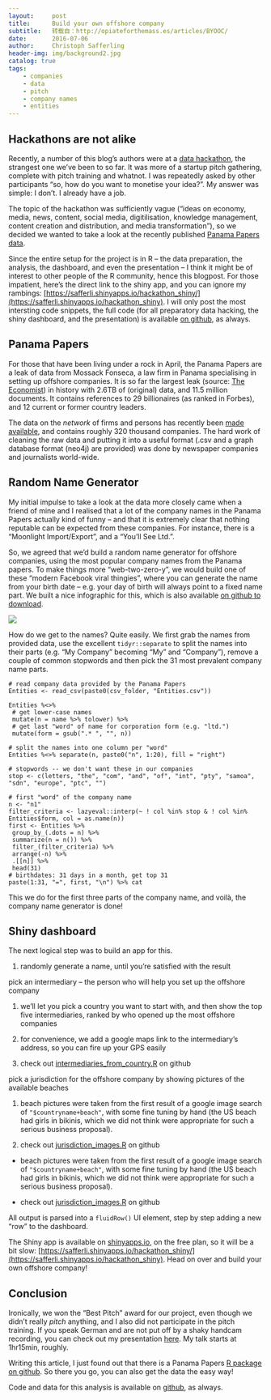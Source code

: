 ```yaml
---
layout:     post
title:      Build your own offshore company
subtitle:   转载自：http://opiateforthemass.es/articles/BYOOC/
date:       2016-07-06
author:     Christoph Safferling
header-img: img/background2.jpg
catalog: true
tags:
    - companies
    - data
    - pitch
    - company names
    - entities
---
```


## Hackathons are not alike

Recently, a number of this blog’s authors were at a [data hackathon](https://www.eventbrite.com/e/mission-economy-der-hackathon-von-handelsblatt-wirtschaftswoche-und-3m-tickets-24346149990), the strangest one we’ve been to so far. It was more of a startup pitch gathering, complete with pitch training and whatnot. I was repeatedly asked by other participants “so, how do you want to monetise your idea?”. My answer was simple: I don’t. I already have a job.

The topic of the hackathon was sufficiently vague (“ideas on economy, media, news, content, social media, digitilisation, knowledge management, content creation and distribution, and media transformation”), so we decided we wanted to take a look at the recently published [Panama Papers data](https://panamapapers.icij.org/).

Since the entire setup for the project is in R – the data preparation, the analysis, the dashboard, and even the presentation – I think it might be of interest to other people of the R community, hence this blogpost. For those impatient, here’s the direct link to the shiny app, and you can ignore my rambings: [https://safferli.shinyapps.io/hackathon_shiny/](https://safferli.shinyapps.io/hackathon_shiny). I will only post the most intersting code snippets, the full code (for all preparatory data hacking, the shiny dashboard, and the presentation) is available [on github](https://github.com/safferli/mission_economy_hackathon2016), as always.

## Panama Papers

For those that have been living under a rock in April, the Panama Papers are a leak of data from Mossack Fonseca, a law firm in Panama specialising in setting up offshore companies. It is so far the largest leak (source: [The Economist](http://www.economist.com/news/international/21696497-huge-trove-documents-has-revealed-secrets-offshore-business-presaging-tougher)) in history with 2.6TB of (original) data, and 11.5 million documents. It contains references to 29 billionaires (as ranked in Forbes), and 12 current or former country leaders.

The data on the *network* of firms and persons has recently been [made available](https://offshoreleaks.icij.org/), and contains roughly 320 thousand companies. The hard work of cleaning the raw data and putting it into a useful format (.csv and a graph database format (neo4j) are provided) was done by newspaper companies and journalists world-wide.

## Random Name Generator

My initial impulse to take a look at the data more closely came when a friend of mine and I realised that a lot of the company names in the Panama Papers actually kind of funny – and that it is extremely clear that nothing reputable can be expected from these companies. For instance, there is a “Moonlight Import/Export”, and a “You’ll See Ltd.”.

So, we agreed that we’d build a random name generator for offshore companies, using the most popular company names from the Panama papers. To make things more “web-two-zero-y”, we would build one of these “modern Facebook viral thingies”, where you can generate the name from your birth date – e.g. your day of birth will always point to a fixed name part. We built a nice infographic for this, which is also available [on github to download](https://github.com/safferli/mission_economy_hackathon2016/blob/master/offshore-company-name-generator.jpg).

![](http://opiateforthemass.es/images/safferli/offshore-company-name-generator.jpg)


How do we get to the names? Quite easily. We first grab the names from provided data, use the excellent `tidyr::separate` to split the names into their parts (e.g. “My Company” becoming “My” and “Company”), remove a couple of common stopwords and then pick the 31 most prevalent company name parts.

```
# read company data provided by the Panama Papers
Entities <- read_csv(paste0(csv_folder, "Entities.csv"))

Entities %<>%
 # get lower-case names
 mutate(n = name %>% tolower) %>%
 # get last "word" of name for corporation form (e.g. "ltd.")
 mutate(form = gsub(".* ", "", n))

# split the names into one column per "word"
Entities %<>% separate(n, paste0("n", 1:20), fill = "right")

# stopwords -- we don't want these in our companies
stop <- c(letters, "the", "com", "and", "of", "int", "pty", "samoa", "sdn", "europe", "ptc", "")

# first "word" of the company name
n <- "n1"
filter_criteria <- lazyeval::interp(~ ! col %in% stop & ! col %in% Entities$form, col = as.name(n))
first <- Entities %>% 
 group_by_(.dots = n) %>% 
 summarize(n = n()) %>% 
 filter_(filter_criteria) %>% 
 arrange(-n) %>% 
 .[[n]] %>% 
 head(31)
# birthdates: 31 days in a month, get top 31
paste(1:31, "=", first, "\n") %>% cat
```

This we do for the first three parts of the company name, and voilà, the company name generator is done!

## Shiny dashboard

The next logical step was to build an app for this.

1. randomly generate a name, until you’re satisfied with the result

pick an intermediary – the person who will help you set up the offshore company
 
1. we’ll let you pick a country you want to start with, and then show the top five intermediaries, ranked by who opened up the most offshore companies

1. for convenience, we add a google maps link to the intermediary’s address, so you can fire up your GPS easily

1. check out [intermediaries_from_country.R](https://github.com/safferli/mission_economy_hackathon2016/blob/master/intermediaries_from_country.R) on github



pick a jurisdiction for the offshore company by showing pictures of the available beaches
 
1. beach pictures were taken from the first result of a google image search of `"$countryname+beach"`, with some fine tuning by hand (the US beach had girls in bikinis, which we did not think were appropriate for such a serious business proposal).

1. check out [jurisdiction_images.R](https://github.com/safferli/mission_economy_hackathon2016/blob/master/jurisdiction_images.R) on github




- beach pictures were taken from the first result of a google image search of `"$countryname+beach"`, with some fine tuning by hand (the US beach had girls in bikinis, which we did not think were appropriate for such a serious business proposal).

- check out [jurisdiction_images.R](https://github.com/safferli/mission_economy_hackathon2016/blob/master/jurisdiction_images.R) on github


All output is parsed into a `fluidRow()` UI element, step by step adding a new “row” to the dashboard.

The Shiny app is available on [shinyapps.io](https://safferli.shinyapps.io/hackathon_shiny), on the free plan, so it will be a bit slow: [https://safferli.shinyapps.io/hackathon_shiny/](https://safferli.shinyapps.io/hackathon_shiny). Head on over and build your own offshore company!

## Conclusion

Ironically, we won the “Best Pitch” award for our project, even though we didn’t really *pitch* anything, and I also did not participate in the pitch training. If you speak German and are not put off by a shaky handcam recording, you can check out my presentation [here](https://www.facebook.com/handelsblatt/videos/10153740851923233). My talk starts at 1hr15min, roughly.

Writing this article, I just found out that there is a Panama Papers [R package on github](https://github.com/dgrtwo/rpanama). So there you go, you can also get the data the easy way!

Code and data for this analysis is available on [github](https://github.com/safferli/mission_economy_hackathon2016), as always.
